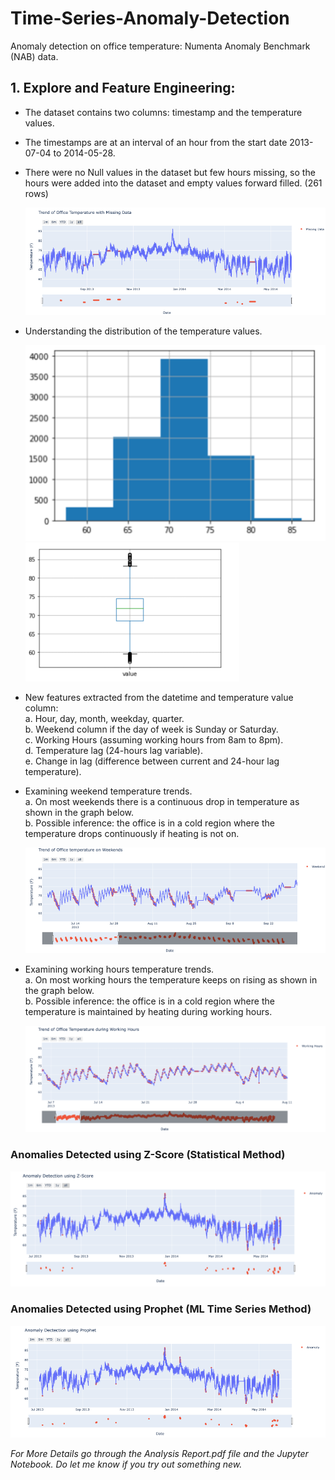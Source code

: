# Time-Series-Anomaly-Detection
Anomaly detection on office temperature: Numenta Anomaly Benchmark (NAB) data.
## 1.	Explore and Feature Engineering:
- The dataset contains two columns: timestamp and the temperature values. 
-	The timestamps are at an interval of an hour from the start date 2013-07-04 to 2014-05-28. 
-	There were no Null values in the dataset but few hours missing, so the hours were added into the dataset and empty values forward filled. (261 rows)   

    ![Missing Data](https://github.com/Anshumank399/Time-Series-Anomaly-Detection/blob/main/images/Missing%20Values.png)

- Understanding the distribution of the temperature values.

    ![Distribution](https://github.com/Anshumank399/Time-Series-Anomaly-Detection/blob/main/images/eda1.png)    ![Box Plot](https://github.com/Anshumank399/Time-Series-Anomaly-Detection/blob/main/images/eda2.png)

-   New features extracted from the datetime and temperature value column:  
    a. Hour, day, month, weekday, quarter.  
    b. Weekend column if the day of week is Sunday or Saturday.  
    c. Working Hours (assuming working hours from 8am to 8pm).   
    d. Temperature lag (24-hours lag variable).   
    e. Change in lag (difference between current and 24-hour lag temperature).  
    
-   Examining weekend temperature trends.   
    a.	On most weekends there is a continuous drop in temperature as shown in the graph below.  
    b.	Possible inference: the office is in a cold region where the temperature drops continuously if heating is not on.

    ![Weekend](https://github.com/Anshumank399/Time-Series-Anomaly-Detection/blob/main/images/weekend.png)
    
-   Examining working hours temperature trends.  
    a. On most working hours the temperature keeps on rising as shown in the graph below.     
    b. Possible inference: the office is in a cold region where the temperature is maintained by heating during working hours.   

    ![](https://github.com/Anshumank399/Time-Series-Anomaly-Detection/blob/main/images/working%20hours.png)

### Anomalies Detected using Z-Score (Statistical Method)
![](https://github.com/Anshumank399/Time-Series-Anomaly-Detection/blob/main/images/combined%20zscore.png)
 
### Anomalies Detected using Prophet (ML Time Series Method)
![](https://github.com/Anshumank399/Time-Series-Anomaly-Detection/blob/main/images/prophet.png)

*For More Details go through the Analysis Report.pdf file and the Jupyter Notebook. Do let me know if you try out something new.*
